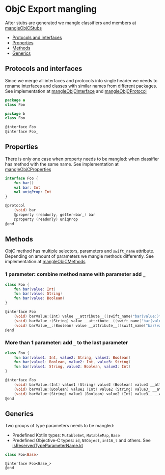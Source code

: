 # ObjC Export mangling
After stubs are generated we mangle classifiers and members at [mangleObjCStubs](mangleObjCStubs.kt)

- [Protocols and interfaces](#protocols-and-interfaces)
- [Properties](#properties)
- [Methods](#methods)
- [Generics](#generics)
## Protocols and interfaces
Since we merge all interfaces and protocols into single header we needs to rename interfaces and classes with similar names from different packages. See implementation at [mangleObjCInterface](mangleObjCInterface.kt) and [mangleObjCProtocol](mangleObjCProtocol.kt) 
```kotlin
package a
class Foo

package b
class Foo
```
```c
@interface Foo
@interface Foo_
```
## Properties
There is only one case when property needs to be mangled: when classifier has method with the same name. See implementation at [mangleObjCProperties](mangleObjCProperties.kt)
```kotlin
interface Foo {
    fun bar()
    val bar: Int
    val uniqProp: Int
}
```
```c
@protocol
    (void) bar
    @property (readonly, getter=bar_) bar
    @property (readonly) uniqProp
@end
```
## Methods
ObjC method has multiple selectors, parameters and `swift_name` attribute. Depending on amount of parameters we mangle methods differently. See implementation at [mangleObjCMethods](mangleObjCMethods.kt)
### 1 parameter: combine method name with parameter add `_`
```kotlin
class Foo {
    fun bar(value: Int)
    fun bar(value: String)
    fun bar(value: Boolean)
}
```
```c
@interface Foo
    (void) barValue:(Int) value __attribute__((swift_name("bar(value:)")));
    (void) barValue_:(String) value __attribute__((swift_name("bar(value_:)")));
    (void) barValue__:(Boolean) value __attribute__((swift_name("bar(value__:)")));
@end
```
### More than 1 parameter: add `_` to the last parameter
```kotlin
class Foo {
    fun bar(value1: Int, value2: String, value3: Boolean)
    fun bar(value1: Boolean, value2: Int, value3: String)
    fun bar(value1: String, value2: Boolean, value3: Int)
}
```
```c
@interface Foo
    (void) barValue:(Int) value1 (String) value2 (Boolean) value3 __attribute__((swift_name("bar(value1:value2:value3:)")));
    (void) barValue:(Boolean) value1 (Int) value2 (String) value3_ __attribute__((swift_name("bar(value1:value2:value3_:)")));
    (void) barValue:(String) value1 (Boolean) value2 (Int) value3__ __attribute__((swift_name("bar(value1:value2:value3__:)")));
@end
```

## Generics

Two groups of type parameters needs to be mangled:

- Predefined Kotlin types: `MutableSet`, `MutableMap`, `Base`
- Predefined Objective-C types: `id`, `NSObject`, `int16_t` and others. See [isReservedTypeParameterName.kt](isReservedTypeParameterName.kt)

```kotlin
class Foo<Base>
```

```chatinput
@interface Foo<Base_>
@end
```